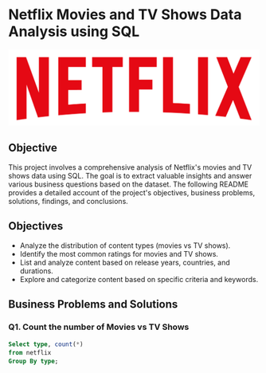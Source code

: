 # Netflix Movies and TV Shows Data Analysis using SQL

![Netflix Logo](https://github.com/arya-analyst/sql_project_netflix/blob/main/logo.png)

## Objective
This project involves a comprehensive analysis of Netflix's movies and TV shows data using SQL. The goal is to extract valuable insights and answer various business questions based on the dataset. The following README provides a detailed account of the project's objectives, business problems, solutions, findings, and conclusions.

## Objectives
- Analyze the distribution of content types (movies vs TV shows).
- Identify the most common ratings for movies and TV shows.
- List and analyze content based on release years, countries, and durations.
- Explore and categorize content based on specific criteria and keywords.

## Business Problems and Solutions

### Q1. Count the number of Movies vs TV Shows
```sql
Select type, count(*)
from netflix
Group By type;
```
